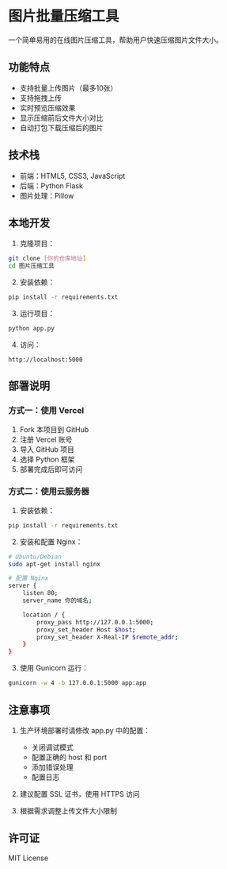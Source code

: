 # 图片批量压缩工具

一个简单易用的在线图片压缩工具，帮助用户快速压缩图片文件大小。

## 功能特点

- 支持批量上传图片（最多10张）
- 支持拖拽上传
- 实时预览压缩效果
- 显示压缩前后文件大小对比
- 自动打包下载压缩后的图片

## 技术栈

- 前端：HTML5, CSS3, JavaScript
- 后端：Python Flask
- 图片处理：Pillow

## 本地开发

1. 克隆项目：
```bash
git clone [你的仓库地址]
cd 图片压缩工具
```

2. 安装依赖：
```bash
pip install -r requirements.txt
```

3. 运行项目：
```bash
python app.py
```

4. 访问：
```
http://localhost:5000
```

## 部署说明

### 方式一：使用 Vercel

1. Fork 本项目到 GitHub
2. 注册 Vercel 账号
3. 导入 GitHub 项目
4. 选择 Python 框架
5. 部署完成后即可访问

### 方式二：使用云服务器

1. 安装依赖：
```bash
pip install -r requirements.txt
```

2. 安装和配置 Nginx：
```bash
# Ubuntu/Debian
sudo apt-get install nginx

# 配置 Nginx
server {
    listen 80;
    server_name 你的域名;

    location / {
        proxy_pass http://127.0.0.1:5000;
        proxy_set_header Host $host;
        proxy_set_header X-Real-IP $remote_addr;
    }
}
```

3. 使用 Gunicorn 运行：
```bash
gunicorn -w 4 -b 127.0.0.1:5000 app:app
```

## 注意事项

1. 生产环境部署时请修改 app.py 中的配置：
   - 关闭调试模式
   - 配置正确的 host 和 port
   - 添加错误处理
   - 配置日志

2. 建议配置 SSL 证书，使用 HTTPS 访问

3. 根据需求调整上传文件大小限制

## 许可证

MIT License
